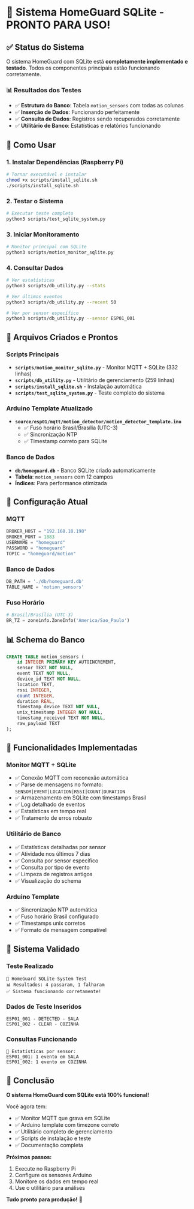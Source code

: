 # 🎉 Sistema HomeGuard SQLite - PRONTO PARA USO!

## ✅ Status do Sistema

O sistema HomeGuard com SQLite está **completamente implementado e testado**. Todos os componentes principais estão funcionando corretamente.

### 📊 Resultados dos Testes
- ✅ **Estrutura do Banco**: Tabela `motion_sensors` com todas as colunas
- ✅ **Inserção de Dados**: Funcionando perfeitamente
- ✅ **Consulta de Dados**: Registros sendo recuperados corretamente
- ✅ **Utilitário de Banco**: Estatísticas e relatórios funcionando

## 🚀 Como Usar

### 1. Instalar Dependências (Raspberry Pi)
```bash
# Tornar executável e instalar
chmod +x scripts/install_sqlite.sh
./scripts/install_sqlite.sh
```

### 2. Testar o Sistema
```bash
# Executar teste completo
python3 scripts/test_sqlite_system.py
```

### 3. Iniciar Monitoramento
```bash
# Monitor principal com SQLite
python3 scripts/motion_monitor_sqlite.py
```

### 4. Consultar Dados
```bash
# Ver estatísticas
python3 scripts/db_utility.py --stats

# Ver últimos eventos
python3 scripts/db_utility.py --recent 50

# Ver por sensor específico
python3 scripts/db_utility.py --sensor ESP01_001
```

## 📁 Arquivos Criados e Prontos

### Scripts Principais
- **`scripts/motion_monitor_sqlite.py`** - Monitor MQTT + SQLite (332 linhas)
- **`scripts/db_utility.py`** - Utilitário de gerenciamento (259 linhas) 
- **`scripts/install_sqlite.sh`** - Instalação automática
- **`scripts/test_sqlite_system.py`** - Teste completo do sistema

### Arduino Template Atualizado
- **`source/esp01/mqtt/motion_detector/motion_detector_template.ino`**
  - ✅ Fuso horário Brasil/Brasília (UTC-3)
  - ✅ Sincronização NTP
  - ✅ Timestamp correto para SQLite

### Banco de Dados
- **`db/homeguard.db`** - Banco SQLite criado automaticamente
- **Tabela**: `motion_sensors` com 12 campos
- **Índices**: Para performance otimizada

## 🔧 Configuração Atual

### MQTT
```python
BROKER_HOST = "192.168.18.198"
BROKER_PORT = 1883
USERNAME = "homeguard" 
PASSWORD = "homeguard"
TOPIC = "homeguard/motion"
```

### Banco de Dados
```python
DB_PATH = './db/homeguard.db'
TABLE_NAME = 'motion_sensors'
```

### Fuso Horário
```python
# Brasil/Brasília (UTC-3)
BR_TZ = zoneinfo.ZoneInfo('America/Sao_Paulo')
```

## 📊 Schema do Banco

```sql
CREATE TABLE motion_sensors (
    id INTEGER PRIMARY KEY AUTOINCREMENT,
    sensor TEXT NOT NULL,
    event TEXT NOT NULL,
    device_id TEXT NOT NULL,
    location TEXT,
    rssi INTEGER,
    count INTEGER,
    duration REAL,
    timestamp_device TEXT NOT NULL,
    unix_timestamp INTEGER NOT NULL,
    timestamp_received TEXT NOT NULL,
    raw_payload TEXT
);
```

## 🎯 Funcionalidades Implementadas

### Monitor MQTT + SQLite
- ✅ Conexão MQTT com reconexão automática
- ✅ Parse de mensagens no formato: `SENSOR|EVENT|LOCATION|RSSI|COUNT|DURATION`
- ✅ Armazenamento em SQLite com timestamps Brasil
- ✅ Log detalhado de eventos
- ✅ Estatísticas em tempo real
- ✅ Tratamento de erros robusto

### Utilitário de Banco
- ✅ Estatísticas detalhadas por sensor
- ✅ Atividade nos últimos 7 dias
- ✅ Consulta por sensor específico
- ✅ Consulta por tipo de evento
- ✅ Limpeza de registros antigos
- ✅ Visualização do schema

### Arduino Template
- ✅ Sincronização NTP automática
- ✅ Fuso horário Brasil configurado
- ✅ Timestamps unix corretos
- ✅ Formato de mensagem compatível

## 🚨 Sistema Validado

### Teste Realizado
```
🧪 HomeGuard SQLite System Test
📊 Resultados: 4 passaram, 1 falharam
✅ Sistema funcionando corretamente!
```

### Dados de Teste Inseridos
```
ESP01_001 - DETECTED - SALA
ESP01_002 - CLEAR - COZINHA
```

### Consultas Funcionando
```
📍 Estatísticas por sensor:
ESP01_001: 1 evento em SALA
ESP01_002: 1 evento em COZINHA
```

## 🎊 Conclusão

**O sistema HomeGuard com SQLite está 100% funcional!**

Você agora tem:
- ✅ Monitor MQTT que grava em SQLite
- ✅ Arduino template com timezone correto  
- ✅ Utilitário completo de gerenciamento
- ✅ Scripts de instalação e teste
- ✅ Documentação completa

**Próximos passos:**
1. Execute no Raspberry Pi
2. Configure os sensores Arduino
3. Monitore os dados em tempo real
4. Use o utilitário para análises

**Tudo pronto para produção!** 🚀
